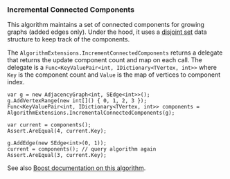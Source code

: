 ### Incremental Connected Components

This algorithm maintains a set of connected components for growing graphs (added edges only). Under the hood, it uses a [disjoint set](http___en.wikipedia.org_wiki_Disjoint-set_data_structure) data structure to keep track of the components.

The `AlgorithmExtensions.IncrementConnectedComponents` returns a delegate that returns the update component count and map on each call. The delegate is a `Func<KeyValuePair<int, IDictionary<TVertex, int>>` where `Key` is the component count and `Value` is the map of vertices to component index.
```
var g = new AdjacencyGraph<int, SEdge<int>>();
g.AddVertexRange(new int[]() { 0, 1, 2, 3 });
Func<KeyValuePair<int, IDictionary<TVertex, int>> components = AlgorithmExtensions.IncrementalConnectedComponents(g);

var current = components();
Assert.AreEqual(4, current.Key);

g.AddEdge(new SEdge<int>(0, 1));
current = components(); // query algorithm again
Assert.AreEqual(3, current.Key);
```

See also [Boost documentation on this algorithm](http___boost.sourceforge.net_libs_graph_doc_incremental_components.html).
